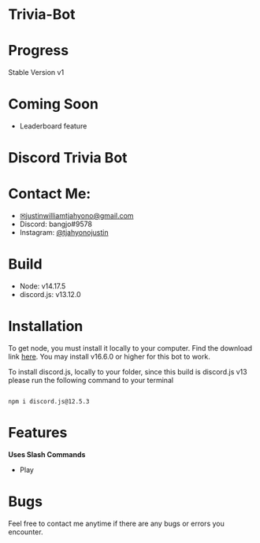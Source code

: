 # Trivia-Bot

# Progress
Stable Version v1
# **Coming Soon**
- Leaderboard feature


# Discord Trivia Bot



# Contact Me:

- [✉justinwilliamtjahyono@gmail.com](mailto:justinwilliamtjahyono@gmail.com)
- Discord: bangjo#9578
- Instagram: [@tjahyonojustin](https://www.instagram.com/tjahyonojustin/)


# Build
- Node: v14.17.5
- discord.js: v13.12.0

# Installation 

To get node, you must install it locally to your computer. Find the download link [here](https://nodejs.org/en/). You may install v16.6.0 or higher for this bot to work.



To install discord.js, locally to your folder, since this build is discord.js v13 please run the following command to your terminal
```

npm i discord.js@12.5.3

```

# Features

**Uses Slash Commands**
- Play



# Bugs
Feel free to contact me anytime if there are any bugs or errors you encounter. 

